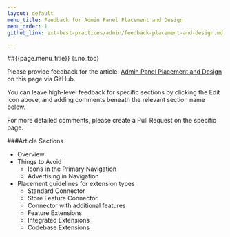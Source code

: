 ```yaml
---
layout: default
menu_title: Feedback for Admin Panel Placement and Design
menu_order: 1
github_link: ext-best-practices/admin/feedback-placement-and-design.md

---
```


##{{page.menu_title}}
{:.no_toc}

Please provide feedback for the article: [Admin Panel Placement and Design]({{site.gdeurl}}/ext-best-practices/admin/placement-and-design.html) on this page via GitHub.

You can leave high-level feedback for specific sections by clicking the Edit icon above, and adding comments beneath the relevant section name below.

For more detailed comments, please create a Pull Request on the specific page.

###Article Sections

* Overview
* Things to Avoid
  * Icons in the Primary Navigation
  * Advertising in Navigation
* Placement guidelines for extension types
  * Standard Connector
  * Store Feature Connector
  * Connector with additional features
  * Feature Extensions
  * Integrated Extensions
  * Codebase Extensions
